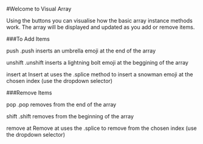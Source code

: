 #Welcome to Visual Array

Using the buttons you can visualise how the basic array instance methods work. The array will be displayed and updated as you add or remove items.

###To Add Items

push
.push inserts an umbrella emoji at the end of the array

unshift
.unshift inserts a lightning bolt emoji at the beggining of the array

insert at
Insert at uses the .splice method to insert a snowman emoji at the chosen index (use the dropdown selector)


###Remove Items

pop
.pop removes from the end of the array

shift
.shift removes from the beginning of the array

remove at
Remove at uses the .splice to remove from the chosen index (use the dropdown selector)